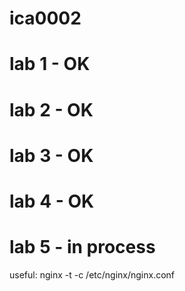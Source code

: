 # ica0002
# lab 1 - OK
# lab 2 - OK
# lab 3 - OK
# lab 4 - OK
# lab 5 - in process 
useful: nginx -t -c /etc/nginx/nginx.conf